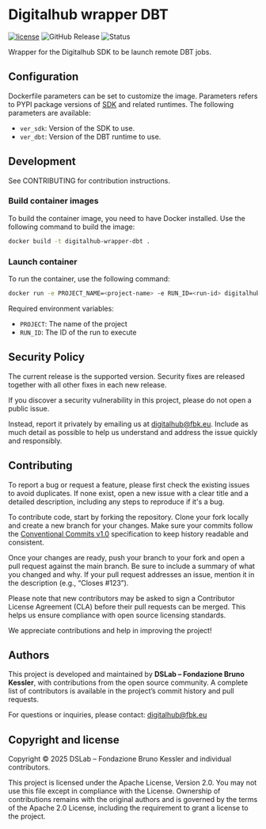 # Digitalhub wrapper DBT

[![license](https://img.shields.io/badge/license-Apache%202.0-blue)](https://github.com/tn-aixpa/digitalhub-core/LICENSE) ![GitHub Release](https://img.shields.io/github/v/release/tn-aixpa/digitalhub-sdk-wrapper-dbt)
![Status](https://img.shields.io/badge/status-stable-gold)

Wrapper for the Digitalhub SDK to be launch remote DBT jobs.

## Configuration

Dockerfile parameters can be set to customize the image. Parameters refers to PYPI package versions of [SDK](https://github.com/tn-aixpa/digitalhub-sdk) and related runtimes. The following parameters are available:

- `ver_sdk`: Version of the SDK to use.
- `ver_dbt`: Version of the DBT runtime to use.

## Development

See CONTRIBUTING for contribution instructions.

### Build container images

To build the container image, you need to have Docker installed. Use the following command to build the image:

```bash
docker build -t digitalhub-wrapper-dbt .
```

### Launch container

To run the container, use the following command:

```bash
docker run -e PROJECT_NAME=<project-name> -e RUN_ID=<run-id> digitalhub-wrapper-dbt
```

Required environment variables:

- `PROJECT`: The name of the project
- `RUN_ID`: The ID of the run to execute

## Security Policy

The current release is the supported version. Security fixes are released together with all other fixes in each new release.

If you discover a security vulnerability in this project, please do not open a public issue.

Instead, report it privately by emailing us at digitalhub@fbk.eu. Include as much detail as possible to help us understand and address the issue quickly and responsibly.

## Contributing

To report a bug or request a feature, please first check the existing issues to avoid duplicates. If none exist, open a new issue with a clear title and a detailed description, including any steps to reproduce if it's a bug.

To contribute code, start by forking the repository. Clone your fork locally and create a new branch for your changes. Make sure your commits follow the [Conventional Commits v1.0](https://www.conventionalcommits.org/en/v1.0.0/) specification to keep history readable and consistent.

Once your changes are ready, push your branch to your fork and open a pull request against the main branch. Be sure to include a summary of what you changed and why. If your pull request addresses an issue, mention it in the description (e.g., “Closes #123”).

Please note that new contributors may be asked to sign a Contributor License Agreement (CLA) before their pull requests can be merged. This helps us ensure compliance with open source licensing standards.

We appreciate contributions and help in improving the project!

## Authors

This project is developed and maintained by **DSLab – Fondazione Bruno Kessler**, with contributions from the open source community. A complete list of contributors is available in the project’s commit history and pull requests.

For questions or inquiries, please contact: [digitalhub@fbk.eu](mailto:digitalhub@fbk.eu)

## Copyright and license

Copyright © 2025 DSLab – Fondazione Bruno Kessler and individual contributors.

This project is licensed under the Apache License, Version 2.0.
You may not use this file except in compliance with the License. Ownership of contributions remains with the original authors and is governed by the terms of the Apache 2.0 License, including the requirement to grant a license to the project.
